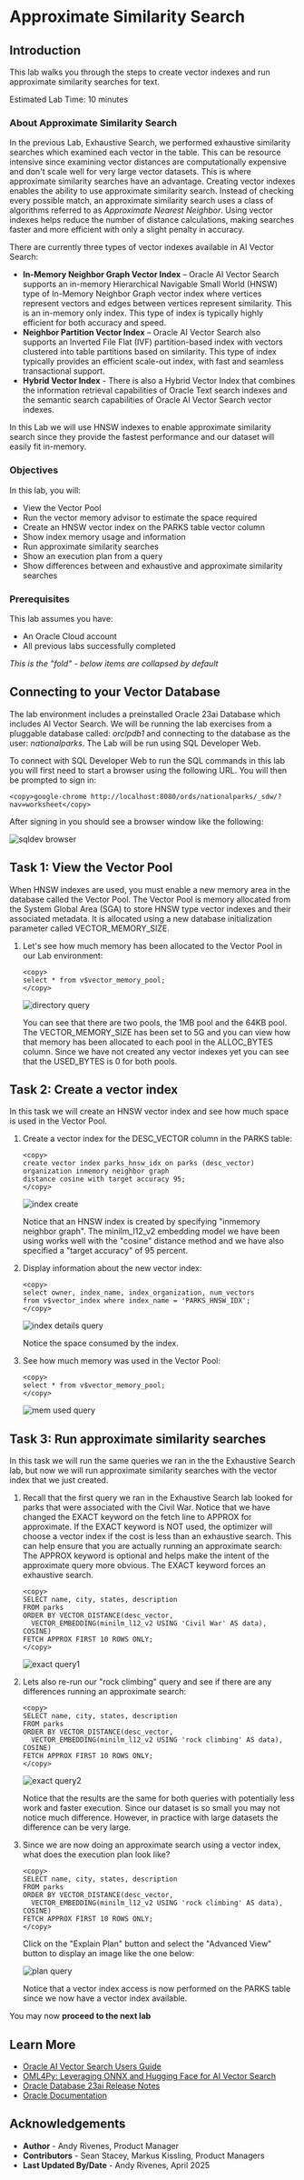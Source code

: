 # Approximate Similarity Search

## Introduction

This lab walks you through the steps to create vector indexes and run approximate similarity searches for text.

Estimated Lab Time: 10 minutes

### About Approximate Similarity Search

In the previous Lab, Exhaustive Search, we performed exhaustive similarity searches which examined each vector in the table. This can be resource intensive since examining vector distances are computationally expensive and don't scale well for very large vector datasets. This is where approximate similarity searches have an advantage. Creating vector indexes enables the ability to use approximate similarity search. Instead of checking every possible match, an approximate similarity search uses a class of algorithms referred to as _Approximate Nearest Neighbor_. Using vector indexes helps reduce the number of distance calculations, making searches faster and more efficient with only a slight penalty in accuracy.

There are currently three types of vector indexes available in AI Vector Search:

*	**In-Memory Neighbor Graph Vector Index** – Oracle AI Vector Search supports an in-memory Hierarchical Navigable Small World (HNSW) type of In-Memory Neighbor Graph vector index where vertices represent vectors and edges between vertices represent similarity.  This is an in-memory only index. This type of index is typically highly efficient for both accuracy and speed.
* **Neighbor Partition Vector Index** – Oracle AI Vector Search also supports an Inverted File Flat (IVF) partition-based index with vectors clustered into table partitions based on similarity. This type of index typically provides an efficient scale-out index, with fast and seamless transactional support.
* **Hybrid Vector Index** - There is also a Hybrid Vector Index that combines the information retrieval capabilities of Oracle Text search indexes and the semantic search capabilities of Oracle AI Vector Search vector indexes.

In this Lab we will use HNSW indexes to enable approximate similarity search since they provide the fastest performance and our dataset will easily fit in-memory.


### Objectives

In this lab, you will:

* View the Vector Pool
* Run the vector memory advisor to estimate the space required
* Create an HNSW vector index on the PARKS table vector column
* Show index memory usage and information
* Run approximate similarity searches
* Show an execution plan from a query
* Show differences between and exhaustive and approximate similarity searches

### Prerequisites

This lab assumes you have:
* An Oracle Cloud account
* All previous labs successfully completed


*This is the "fold" - below items are collapsed by default*

## Connecting to your Vector Database

The lab environment includes a preinstalled Oracle 23ai Database which includes AI Vector Search. We will be running the lab exercises from a pluggable database called: *orclpdb1* and connecting to the database as the user: *nationalparks*. The Lab will be run using SQL Developer Web.

To connect with SQL Developer Web to run the SQL commands in this lab you will first need to start a browser using the following URL. You will then be prompted to sign in:

 ```
 <copy>google-chrome http://localhost:8080/ords/nationalparks/_sdw/?nav=worksheet</copy>
 ```

After signing in you should see a browser window like the following:

 ![sqldev browser](images/sqldev_web.png " ")


## Task 1: View the Vector Pool

When HNSW indexes are used, you must enable a new memory area in the database called the Vector Pool. The Vector Pool is memory allocated from the System Global Area (SGA) to store HNSW type vector indexes and their associated metadata. It is allocated using a new database initialization parameter called VECTOR_MEMORY_SIZE.

1. Let's see how much memory has been allocated to the Vector Pool in our Lab environment:

    ```
    <copy>
    select * from v$vector_memory_pool;
    </copy>
    ```

    ![directory query](images/vector_pool.png " ")

    You can see that there are two pools, the 1MB pool and the 64KB pool. The VECTOR\_MEMORY\_SIZE has been set to 5G and you can view how that memory has been allocated to each pool in the ALLOC\_BYTES column. Since we have not created any vector indexes yet you can see that the USED\_BYTES is 0 for both pools.


## Task 2: Create a vector index

In this task we will create an HNSW vector index and see how much space is used in the Vector Pool.

1. Create a vector index for the DESC\_VECTOR column in the PARKS table:

    ```
    <copy>
    create vector index parks_hnsw_idx on parks (desc_vector)
    organization inmemory neighbor graph
    distance cosine with target accuracy 95;
    </copy>
    ```

    ![index create](images/create_index.png " ")

    Notice that an HNSW index is created by specifying "inmemory neighbor graph". The minilm\_l12\_v2 embedding model we have been using works well with the "cosine" distance method and we have also specified a "target accuracy" of 95 percent.

2. Display information about the new vector index:

    ```
    <copy>
    select owner, index_name, index_organization, num_vectors
    from v$vector_index where index_name = 'PARKS_HNSW_IDX';
    </copy>
    ```

    ![index details query](images/index_details.png " ")

    Notice the space consumed by the index.

3. See how much memory was used in the Vector Pool:

    ```
    <copy>
    select * from v$vector_memory_pool;
    </copy>
    ```

    ![mem used query](images/vector_pool_used.png " ")


## Task 3: Run approximate similarity searches

In this task we will run the same queries we ran in the the Exhaustive Search lab, but now we will run approximate similarity searches with the vector index that we just created.

1. Recall that the first query we ran in the Exhaustive Search lab looked for parks that were associated with the Civil War. Notice that we have changed the EXACT keyword on the fetch line to APPROX for approximate. If the EXACT keyword is NOT used, the optimizer will choose a vector index if the cost is less than an exhaustive search. This can help ensure that you are actually running an approximate search:
The APPROX keyword is optional and helps make the intent of the approximate query more obvious.
The EXACT keyword forces an exhaustive search.

    ```
    <copy>
    SELECT name, city, states, description
    FROM parks
    ORDER BY VECTOR_DISTANCE(desc_vector,
      VECTOR_EMBEDDING(minilm_l12_v2 USING 'Civil War' AS data), COSINE)
    FETCH APPROX FIRST 10 ROWS ONLY;
    </copy>
    ```

    ![exact query1](images/parks_approx_civil_war.png " ")

2. Lets also re-run our "rock climbing" query and see if there are any differences running an approximate search:

    ```
    <copy>
    SELECT name, city, states, description
    FROM parks
    ORDER BY VECTOR_DISTANCE(desc_vector,
      VECTOR_EMBEDDING(minilm_l12_v2 USING 'rock climbing' AS data), COSINE)
    FETCH APPROX FIRST 10 ROWS ONLY;
    </copy>
    ```

    ![exact query2](images/parks_approx_rock_climbing.png " ")

   Notice that the results are the same for both queries with potentially less work and faster execution. Since our dataset is so small you may not notice much difference. However, in practice with large datasets the difference can be very large.

3. Since we are now doing an approximate search using a vector index, what does the execution plan look like?

    ```
    <copy>
    SELECT name, city, states, description
    FROM parks
    ORDER BY VECTOR_DISTANCE(desc_vector,
      VECTOR_EMBEDDING(minilm_l12_v2 USING 'rock climbing' AS data), COSINE)
    FETCH APPROX FIRST 10 ROWS ONLY;
    </copy>
    ```
  
    Click on the "Explain Plan" button and select the "Advanced View" button to display an image like the one below:

	![plan query](images/parks_approx_execute_plan.png " ")

    Notice that a vector index access is now performed on the PARKS table since we now have a vector index available.


You may now **proceed to the next lab**


## Learn More

* [Oracle AI Vector Search Users Guide](https://docs.oracle.com/en/database/oracle/oracle-database/23/vecse/index.html)
* [OML4Py: Leveraging ONNX and Hugging Face for AI Vector Search](https://blogs.oracle.com/machinelearning/post/oml4py-leveraging-onnx-and-hugging-face-for-advanced-ai-vector-search)
* [Oracle Database 23ai Release Notes](https://docs.oracle.com/en/database/oracle/oracle-database/23/rnrdm/index.html)
* [Oracle Documentation](http://docs.oracle.com)

## Acknowledgements
* **Author** - Andy Rivenes, Product Manager
* **Contributors** - Sean Stacey, Markus Kissling, Product Managers
* **Last Updated By/Date** - Andy Rivenes, April 2025
